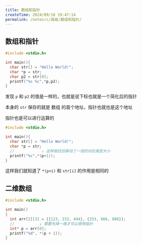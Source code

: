 ```yaml
---
title: 数组和指针
createTime: 2024/09/18 19:47:14
permalink: /notes/c/高级/数组和指针/
---
```


## 数组和指针

``` c
#include <stdio.h>

int main(){
  char str[] = "Hello World!";
  char *p = str;
  char p2 = str[0];
  printf("%c %c",*p,p2);
}
```

发现 `p` 和 `p2` 的值是一样的，也就是说下标也就是一个简化后的指针

本身的 `str` 保存的就是 数组 的首个地址，指针也就也是这个地址

指针也是可以进行运算的

``` c
#include <stdio.h>

int main(){
  char str[] = "Hello World!";
  char *p = str;
  //            ↓ 这样就往后移动了一倍的对应类型大小
  printf("%c",*(p+1));
}
```

这样我们就知道了 `*(p+i)` 和 `str[i]` 的作用是相同的

## 二维数组

``` c
#include <stdio.h>

int main()
{
  int arr[2][3] = {{123, 233, 444}, {333, 666, 888}};
  //           ↓ 需要先降一维才可以使用指针
  int* p = arr[0];
  printf("%d", *(p + 1));
}
```
